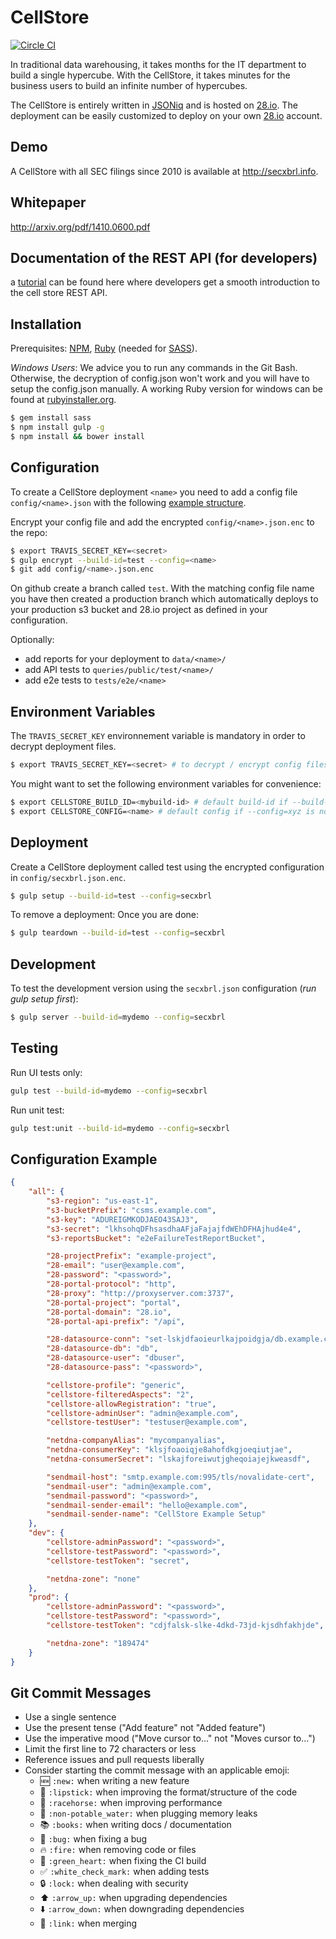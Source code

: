 # CellStore
[![Circle CI](https://circleci.com/gh/28msec/cellstore.svg?style=svg)](https://circleci.com/gh/28msec/cellstore)

In traditional data warehousing, it takes months for the IT department to build a single hypercube. 
With the CellStore, it takes minutes for the business users to build an infinite number of hypercubes.

The CellStore is entirely written in [JSONiq](http://jsoniq.org) and is hosted on [28.io](http://www.28.io). The deployment can be easily customized to deploy on your own [28.io](http://www.28.io) account.

## Demo
A CellStore with all SEC filings since 2010 is available at http://secxbrl.info.

## Whitepaper
http://arxiv.org/pdf/1410.0600.pdf

## Documentation of the REST API (for developers)
a [tutorial](documentation/rest/main.md) can be found here where developers get a smooth introduction to the cell store REST API.

## Installation

Prerequisites: [NPM](https://www.npmjs.com/), [Ruby](https://www.ruby-lang.org/) (needed for [SASS](http://sass-lang.com/)).

*Windows Users*:
We advice you to run any commands in the Git Bash.
Otherwise, the decryption of config.json won't work and you will have to setup the config.json manually.
A working Ruby version for windows can be found at [rubyinstaller.org](http://rubyinstaller.org/downloads/).

```bash
$ gem install sass
$ npm install gulp -g
$ npm install && bower install
```

## Configuration
To create a CellStore deployment `<name>` you need to add a config file `config/<name>.json` with the following [example structure](#configuration-example).

Encrypt your config file and add the encrypted `config/<name>.json.enc` to the repo:
```bash
$ export TRAVIS_SECRET_KEY=<secret>
$ gulp encrypt --build-id=test --config=<name>
$ git add config/<name>.json.enc
```

On github create a branch called `test`. With the matching config file name you have then created a production branch
which automatically deploys to your production s3 bucket and 28.io project as defined in your configuration.

Optionally:
- add reports for your deployment to `data/<name>/`
- add API tests to `queries/public/test/<name>/`
- add e2e tests to `tests/e2e/<name>`

## Environment Variables
The `TRAVIS_SECRET_KEY` environnement variable is mandatory in order to decrypt deployment files.
```bash
$ export TRAVIS_SECRET_KEY=<secret> # to decrypt / encrypt config files
```

You might want to set the following environment variables for convenience:
```bash
$ export CELLSTORE_BUILD_ID=<mybuild-id> # default build-id if --build-id=xyz is not provided
$ export CELLSTORE_CONFIG=<name> # default config if --config=xyz is not provided
```

## Deployment
Create a CellStore deployment called test using the encrypted configuration in `config/secxbrl.json.enc`.
```bash
$ gulp setup --build-id=test --config=secxbrl
```

To remove a deployment:
Once you are done:
```bash
$ gulp teardown --build-id=test --config=secxbrl
```

## Development

To test the development version using the `secxbrl.json` configuration (*run gulp setup first*):

```bash
$ gulp server --build-id=mydemo --config=secxbrl
```

## Testing

Run UI tests only:
```bash
gulp test --build-id=mydemo --config=secxbrl
```

Run unit test:
```bash
gulp test:unit --build-id=mydemo --config=secxbrl
```

## Configuration Example
```json
{
    "all": {
        "s3-region": "us-east-1",
        "s3-bucketPrefix": "csms.example.com",
        "s3-key": "ADUREIGMKODJAEO43SAJ3",
        "s3-secret": "lkhsohqDFhsasdhaAFjaFajajfdWEhDFHAjhud4e4",
        "s3-reportsBucket": "e2eFailureTestReportBucket",

        "28-projectPrefix": "example-project",
        "28-email": "user@example.com",
        "28-password": "<password>",
        "28-portal-protocol": "http",
        "28-proxy": "http://proxyserver.com:3737",
        "28-portal-project": "portal",
        "28-portal-domain": "28.io",
        "28-portal-api-prefix": "/api",

        "28-datasource-conn": "set-lskjdfaoieurlkajpoidgja/db.example.com:27017,db.example.com:27017",
        "28-datasource-db": "db",
        "28-datasource-user": "dbuser",
        "28-datasource-pass": "<password>",

        "cellstore-profile": "generic",
        "cellstore-filteredAspects": "2",
        "cellstore-allowRegistration": "true",
        "cellstore-adminUser": "admin@example.com",
        "cellstore-testUser": "testuser@example.com",

        "netdna-companyAlias": "mycompanyalias",
        "netdna-consumerKey": "klsjfoaoiqje8ahofdkgjoeqiutjae",
        "netdna-consumerSecret": "lskajforeiwutjgheqoiajejkweasdf",

        "sendmail-host": "smtp.example.com:995/tls/novalidate-cert",
        "sendmail-user": "admin@example.com",
        "sendmail-password": "<password>",
        "sendmail-sender-email": "hello@example.com",
        "sendmail-sender-name": "CellStore Example Setup"
    },
    "dev": {
        "cellstore-adminPassword": "<password>",
        "cellstore-testPassword": "<password>",
        "cellstore-testToken": "secret",

        "netdna-zone": "none"
    },
    "prod": {
        "cellstore-adminPassword": "<password>",
        "cellstore-testPassword": "<password>",
        "cellstore-testToken": "cdjfalsk-slke-4dkd-73jd-kjsdhfakhjde",

        "netdna-zone": "189474"
    }
}
```

## Git Commit Messages
* Use a single sentence
* Use the present tense ("Add feature" not "Added feature")
* Use the imperative mood ("Move cursor to..." not "Moves cursor to...")
* Limit the first line to 72 characters or less
* Reference issues and pull requests liberally
* Consider starting the commit message with an applicable emoji:
    * :new: `:new:` when writing a new feature 
    * :lipstick: `:lipstick:` when improving the format/structure of the code
    * :racehorse: `:racehorse:` when improving performance
    * :non-potable_water: `:non-potable_water:` when plugging memory leaks
    * :books: `:books:` when writing docs / documentation
    * :bug: `:bug:` when fixing a bug
    * :fire: `:fire:` when removing code or files
    * :green_heart: `:green_heart:` when fixing the CI build
    * :white_check_mark: `:white_check_mark:` when adding tests
    * :lock: `:lock:` when dealing with security
    * :arrow_up: `:arrow_up:` when upgrading dependencies
    * :arrow_down: `:arrow_down:` when downgrading dependencies
    * :link: `:link:` when merging

